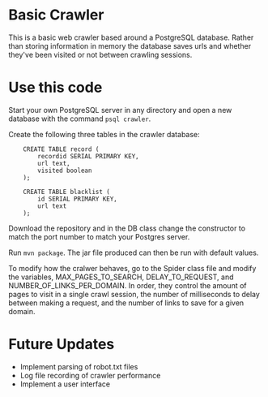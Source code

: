 # Basic Crawler

This is a basic web crawler based around a PostgreSQL database.  Rather
than storing information in memory the database saves urls and whether
they've been visited or not between crawling sessions.

# Use this code

Start your own PostgreSQL server in any directory and open a new database
with the command `psql crawler`.

Create the following three tables in the crawler database:

```
    CREATE TABLE record (
        recordid SERIAL PRIMARY KEY,
        url text,
        visited boolean
    );

    CREATE TABLE blacklist (
        id SERIAL PRIMARY KEY,
        url text
    );

```

Download the repository and in the DB class change the constructor to match
the port number to match your Postgres server.

Run `mvn package`.  The jar file produced can then be run with default values.

To modify how the cralwer behaves, go to the Spider class file and modify
the variables, MAX_PAGES_TO_SEARCH, DELAY_TO_REQUEST, and
NUMBER_OF_LINKS_PER_DOMAIN.  In order, they control the amount of pages
to visit in a single crawl session, the number of milliseconds to delay
between making a request, and the number of links to save for a given
domain.

# Future Updates

* Implement parsing of robot.txt files
* Log file recording of crawler performance
* Implement a user interface